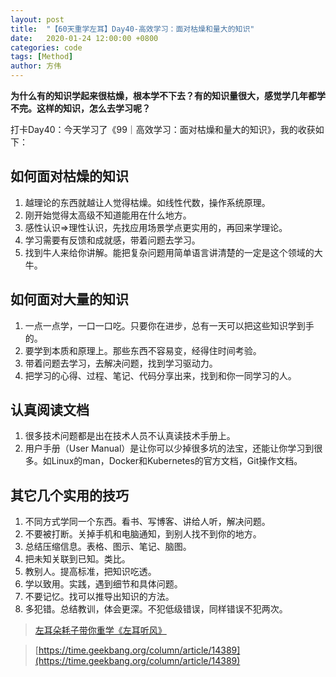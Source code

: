 ```yaml
---
layout: post
title:  "【60天重学左耳】Day40-高效学习：面对枯燥和量大的知识"
date:   2020-01-24 12:00:00 +0800
categories: code
tags: [Method]
author: 方伟
---
```


**为什么有的知识学起来很枯燥，根本学不下去？有的知识量很大，感觉学几年都学不完。这样的知识，怎么去学习呢？**

<!--more-->

打卡Day40：今天学习了《99｜高效学习：面对枯燥和量大的知识》，我的收获如下：

## 如何面对枯燥的知识

1. 越理论的东西就越让人觉得枯燥。如线性代数，操作系统原理。
2. 刚开始觉得太高级不知道能用在什么地方。
3. 感性认识=>理性认识，先找应用场景学点更实用的，再回来学理论。
4. 学习需要有反馈和成就感，带着问题去学习。
5. 找到牛人来给你讲解。能把复杂问题用简单语言讲清楚的一定是这个领域的大牛。

## 如何面对大量的知识

1. 一点一点学，一口一口吃。只要你在进步，总有一天可以把这些知识学到手的。
2. 要学到本质和原理上。那些东西不容易变，经得住时间考验。
3. 带着问题去学习，去解决问题，找到学习驱动力。
3. 把学习的心得、过程、笔记、代码分享出来，找到和你一同学习的人。

## 认真阅读文档

1. 很多技术问题都是出在技术人员不认真读技术手册上。
2. 用户手册（User Manual）是让你可以少掉很多坑的法宝，还能让你学习到很多。如Linux的man，Docker和Kubernetes的官方文档，Git操作文档。

## 其它几个实用的技巧

1. 不同方式学同一个东西。看书、写博客、讲给人听，解决问题。
2. 不要被打断。关掉手机和电脑通知，到别人找不到你的地方。
3. 总结压缩信息。表格、图示、笔记、脑图。
4. 把未知关联到已知。类比。
5. 教别人。提高标准，把知识吃透。
6. 学以致用。实践，遇到细节和具体问题。
7. 不要记忆。找可以推导出知识的方法。
8. 多犯错。总结教训，体会更深。不犯低级错误，同样错误不犯两次。

> [左耳朵耗子带你重学《左耳听风》](https://time.geekbang.org/column/article/177414)

> [https://time.geekbang.org/column/article/14389](https://time.geekbang.org/column/article/14389)

